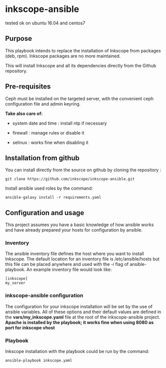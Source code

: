 # inkscope-ansible

tested ok on ubuntu 16.04 and centos7

## Purpose

This playbook intends to replace the  installation of Inkscope from packages (deb, rpm). Inkscope packages are no more maintained.

This will install Inkscope and all its dependencies directly from the Github repository.


## Pre-requisites

Ceph must be installed on the targeted server, with the convenient ceph configuration file and admin keyring.

**Take also care of:**

-   system date and time : install ntp if necessary

-   firewall : manage rules or disable it 

-   selinux : works fine when disabling it


## Installation from github

You can install directly from the source on github by cloning the repository :

    git clone https://github.com/inkscope/inkscope-ansible.git

Install ansible used roles by the command:

    ansible-galaxy install -r requirements.yaml


## Configuration and usage

This project assumes you have a basic knowledge of how ansible works and have already prepared your hosts for configuration by ansible.

### Inventory

The ansible inventory file defines the host where you want to install Inkscope. The default location for an inventory file is /etc/ansible/hosts but this file can be placed anywhere and used with the -i flag of ansible-playbook.
An example inventory file would look like:

    [inkscope]
    my_server

### inkscope-ansible configuration

The configuration for your inkscope installation will be set by the use of ansible variables.
All of these options and their default values are defined in the **vars/my_inkscope.yaml** file at the root of the inkscope-ansible project.
**Apache is installed by the playbook; it works fine when using 8080 as port for inkscope vhost**

### Playbook

Inkscope installation with the playbook could be run by the command:

    ansible-playbook inkscope.yaml

